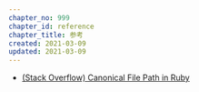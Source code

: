 ```yaml
---
chapter_no: 999
chapter_id: reference
chapter_title: 参考
created: 2021-03-09
updated: 2021-03-09
---
```

- [(Stack Overflow) Canonical File Path in Ruby](https://stackoverflow.com/questions/3502611/canonical-file-path-in-ruby)